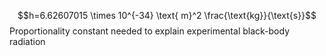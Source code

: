 $$h=6.62607015 \times 10^{-34} \text{ m}^2 \frac{\text{kg}}{\text{s}}$$
Proportionality constant needed to explain experimental black-body radiation
